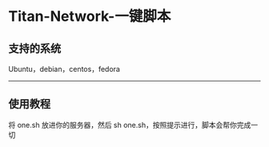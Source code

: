 # Titan-Network-一键脚本

## 支持的系统

Ubuntu，debian，centos，fedora

---

## 使用教程

将 one.sh 放进你的服务器，然后 sh one.sh，按照提示进行，脚本会帮你完成一切

